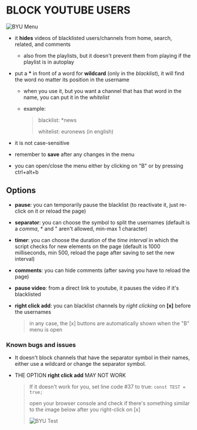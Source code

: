 # BLOCK YOUTUBE USERS
![BYU Menu](https://i.imgur.com/3dXr6eI.png)

- it **hides** videos of blacklisted users/channels from home, search, related, and comments
   - also from the playlists, but it doesn't prevent them from playing if the playlist is in autoplay
- put a **\*** in front of a word for **wildcard** (only in the *blacklist*), it will find the word no matter its position in the username
   - when you use it, but you want a channel that has that word in the name, you can put it in the *whitelist*
   - example:

      > blacklist: \*news
      >
      > whitelist: euronews (in english)

- it is not case-sensitive
- remember to **save** after any changes in the menu
- you can open/close the menu either by clicking on "B" or by pressing ctrl+alt+b

## Options

- **pause**: you can temporarily pause the blacklist (to reactivate it, just re-click on it or reload the page)
- **separator**: you can choose the symbol to split the usernames (default is a *comma*, \* and " aren't allowed, min-max 1 character)
- **timer**: you can choose the duration of the *time interval* in which the script checks for new elements on the page (default is 1000 milliseconds, min 500, reload the page after saving to set the new interval)
- **comments**: you can hide comments (after saving you have to reload the page)
- **pause video**: from a direct link to youtube, it pauses the video if it's blacklisted
- **right click add**: you can blacklist channels by *right clicking* on **\[x\]** before the usernames

   > in any case, the \[x\] buttons are automatically shown when the "B" menu is open

### Known bugs and issues

- It doesn't block channels that have the separator symbol in their names, either use a wildcard or change the separator symbol.

- THE OPTION **right click add** MAY NOT WORK

   > If it doesn't work for you, set line code #37 to true: `const TEST = true;`
   >
   > open your browser console and check if there's something similar to the image below after you right-click on [x]
   >
   > ![BYU Test](https://i.imgur.com/i1NExjn.png)

